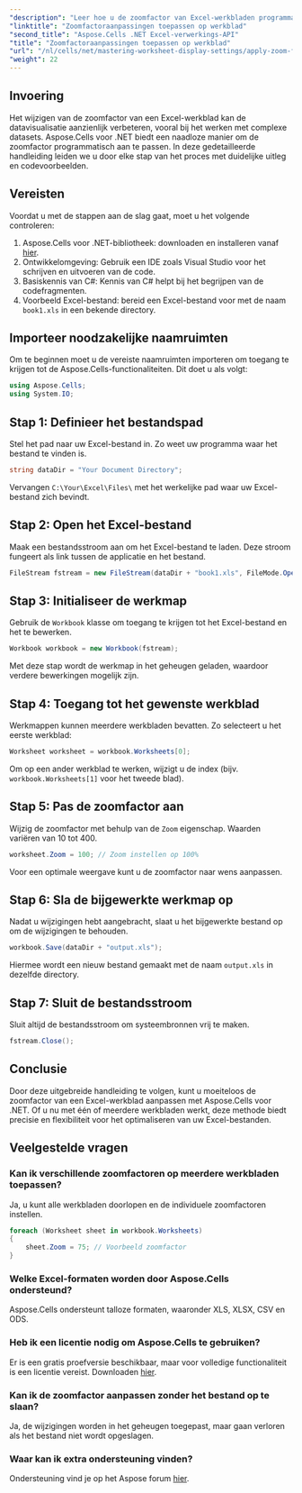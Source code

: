 ```yaml
---
"description": "Leer hoe u de zoomfactor van Excel-werkbladen programmatisch kunt wijzigen met Aspose.Cells voor .NET. Volg onze stapsgewijze handleiding met gedetailleerde codevoorbeelden om de visualisatie van uw Excel-bestanden te verbeteren."
"linktitle": "Zoomfactoraanpassingen toepassen op werkblad"
"second_title": "Aspose.Cells .NET Excel-verwerkings-API"
"title": "Zoomfactoraanpassingen toepassen op werkblad"
"url": "/nl/cells/net/mastering-worksheet-display-settings/apply-zoom-factor-adjustments/"
"weight": 22
---
```


## Invoering

Het wijzigen van de zoomfactor van een Excel-werkblad kan de datavisualisatie aanzienlijk verbeteren, vooral bij het werken met complexe datasets. Aspose.Cells voor .NET biedt een naadloze manier om de zoomfactor programmatisch aan te passen. In deze gedetailleerde handleiding leiden we u door elke stap van het proces met duidelijke uitleg en codevoorbeelden.

## Vereisten  

Voordat u met de stappen aan de slag gaat, moet u het volgende controleren:  

1. Aspose.Cells voor .NET-bibliotheek: downloaden en installeren vanaf [hier](https://releases.aspose.com/cells/net/).  
2. Ontwikkelomgeving: Gebruik een IDE zoals Visual Studio voor het schrijven en uitvoeren van de code.  
3. Basiskennis van C#: Kennis van C# helpt bij het begrijpen van de codefragmenten.  
4. Voorbeeld Excel-bestand: bereid een Excel-bestand voor met de naam `book1.xls` in een bekende directory.  

## Importeer noodzakelijke naamruimten  

Om te beginnen moet u de vereiste naamruimten importeren om toegang te krijgen tot de Aspose.Cells-functionaliteiten. Dit doet u als volgt:  

```csharp
using Aspose.Cells;
using System.IO;
```

## Stap 1: Definieer het bestandspad  

Stel het pad naar uw Excel-bestand in. Zo weet uw programma waar het bestand te vinden is.  

```csharp
string dataDir = "Your Document Directory";
```

Vervangen `C:\Your\Excel\Files\` met het werkelijke pad waar uw Excel-bestand zich bevindt.  

## Stap 2: Open het Excel-bestand  

Maak een bestandsstroom aan om het Excel-bestand te laden. Deze stroom fungeert als link tussen de applicatie en het bestand.  

```csharp
FileStream fstream = new FileStream(dataDir + "book1.xls", FileMode.Open);
```

## Stap 3: Initialiseer de werkmap  

Gebruik de `Workbook` klasse om toegang te krijgen tot het Excel-bestand en het te bewerken.  

```csharp
Workbook workbook = new Workbook(fstream);
```

Met deze stap wordt de werkmap in het geheugen geladen, waardoor verdere bewerkingen mogelijk zijn.  

## Stap 4: Toegang tot het gewenste werkblad  

Werkmappen kunnen meerdere werkbladen bevatten. Zo selecteert u het eerste werkblad:  

```csharp
Worksheet worksheet = workbook.Worksheets[0];
```

Om op een ander werkblad te werken, wijzigt u de index (bijv. `workbook.Worksheets[1]` voor het tweede blad).  

## Stap 5: Pas de zoomfactor aan  

Wijzig de zoomfactor met behulp van de `Zoom` eigenschap. Waarden variëren van 10 tot 400.  

```csharp
worksheet.Zoom = 100; // Zoom instellen op 100%
```

Voor een optimale weergave kunt u de zoomfactor naar wens aanpassen.  

## Stap 6: Sla de bijgewerkte werkmap op  

Nadat u wijzigingen hebt aangebracht, slaat u het bijgewerkte bestand op om de wijzigingen te behouden.  

```csharp
workbook.Save(dataDir + "output.xls");
```

Hiermee wordt een nieuw bestand gemaakt met de naam `output.xls` in dezelfde directory.  

## Stap 7: Sluit de bestandsstroom  

Sluit altijd de bestandsstroom om systeembronnen vrij te maken.  

```csharp
fstream.Close();
```

## Conclusie  

Door deze uitgebreide handleiding te volgen, kunt u moeiteloos de zoomfactor van een Excel-werkblad aanpassen met Aspose.Cells voor .NET. Of u nu met één of meerdere werkbladen werkt, deze methode biedt precisie en flexibiliteit voor het optimaliseren van uw Excel-bestanden.  


## Veelgestelde vragen  

### Kan ik verschillende zoomfactoren op meerdere werkbladen toepassen?  
Ja, u kunt alle werkbladen doorlopen en de individuele zoomfactoren instellen.  

```csharp
foreach (Worksheet sheet in workbook.Worksheets)
{
    sheet.Zoom = 75; // Voorbeeld zoomfactor
}
```

### Welke Excel-formaten worden door Aspose.Cells ondersteund?  
Aspose.Cells ondersteunt talloze formaten, waaronder XLS, XLSX, CSV en ODS.  

### Heb ik een licentie nodig om Aspose.Cells te gebruiken?  
Er is een gratis proefversie beschikbaar, maar voor volledige functionaliteit is een licentie vereist. Downloaden [hier](https://purchase.aspose.com/buy).  

### Kan ik de zoomfactor aanpassen zonder het bestand op te slaan?  
Ja, de wijzigingen worden in het geheugen toegepast, maar gaan verloren als het bestand niet wordt opgeslagen.  

### Waar kan ik extra ondersteuning vinden?  
Ondersteuning vind je op het Aspose forum [hier](https://forum.aspose.com/c/cells/9).
